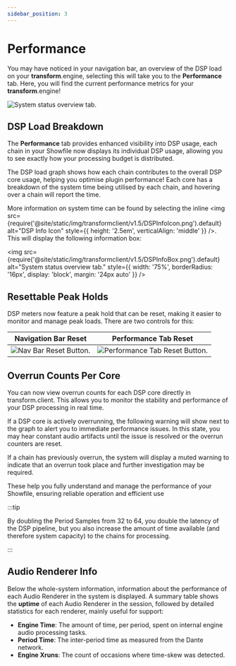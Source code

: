 ```yaml
---
sidebar_position: 3
---
```


# Performance
You may have noticed in your navigation bar, an overview of the DSP load on your **transform**.engine, selecting this will take you to the **Performance** tab.
Here, you will find the current performance metrics for your **transform**.engine!

![System status overview tab.](@site/static/img/transformclient/v1.5/system-performance.png)

## DSP Load Breakdown

The **Performance** tab provides enhanced visibility into DSP usage, each chain in your Showfile now displays its individual DSP usage, allowing you to see exactly how your processing budget is distributed.

The DSP load graph shows how each chain contributes to the overall DSP core usage, helping you optimise plugin performance!
Each core has a breakdown of the system time being utilised by each chain, and hovering over a chain will report the time.

More information on system time can be found by selecting the inline
<img src={require('@site/static/img/transformclient/v1.5/DSPInfoIcon.png').default} alt="DSP Info Icon" style={{ height: '2.5em', verticalAlign: 'middle' }} />. This will display the following information box:

<img
  src={require('@site/static/img/transformclient/v1.5/DSPInfoBox.png').default}
  alt="System status overview tab."
  style={{
    width: '75%',
    borderRadius: '16px',
    display: 'block',
    margin: '24px auto'
  }}
/>

## Resettable Peak Holds

DSP meters now feature a peak hold that can be reset, making it easier to monitor and manage peak loads. There are two controls for this:

<div style={{ display: 'flex', justifyContent: 'center' }}>

| Navigation Bar Reset | Performance Tab Reset |
|:-------------------:|:--------------------:|
| ![Nav Bar Reset Button.](@site/static/img/transformclient/v1.5/NavBarResetButton.png) | ![Performance Tab Reset Button.](@site/static/img/transformclient/v1.5/PerformanceTabResetButton.png)|

</div>

## Overrun Counts Per Core

You can now view overrun counts for each DSP core directly in transform.client. This allows you to monitor the stability and performance of your DSP processing in real time.

If a DSP core is actively overrunning, the following warning will show next to the graph  to alert you to immediate performance issues. In this state, you may hear constant audio artifacts until the issue is resolved or the overrun counters are reset.

<!-- ![Active DSP Overrun Warning](/img/transformclient/DSPOverrunActiveWarning.png) -->

If a chain has previously overrun, the system will display a muted warning to indicate that an overrun took place and further investigation may be required.

<!-- ![Previous DSP Overrun Warning](/img/transformclient/DSPOverrunPreviousWarning.png) -->

These help you fully understand and manage the performance of your Showfile, ensuring reliable operation and efficient use



:::tip

By doubling the Period Samples from 32 to 64, you double the latency of the DSP pipeline, but you
also increase the amount of time available (and therefore system capacity) to the chains for
processing.

:::
## Audio Renderer Info


Below the whole-system information, information about the performance of each Audio Renderer in the
system is displayed. A summary table shows the **uptime** of each Audio Renderer in the session,
followed by detailed statistics for each renderer, mainly useful for support:

* **Engine Time**: The amount of time, per period, spent on internal engine audio processing tasks.
* **Period Time**: The inter-period time as measured from the Dante network.
* **Engine Xruns**: The count of occasions where time-skew was detected.

